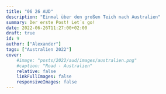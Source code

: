 ```yaml
---
title: "06 26 AUD"
description: "Einmal über den großen Teich nach Australien"
summary: Der erste Post! Let´s go!
date: 2022-06-26T11:27:00+02:00
draft: true
id: 9
author: ["Alexander"]
tags: ["Australien 2022"]
cover:
    #image: "posts/2022/aud/images/australien.png"
    #caption: "Road - Australien"
    relative: false
    linkFullImages: false
    responsiveImages: false
---
```

